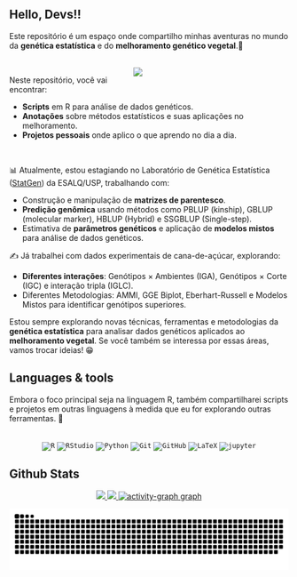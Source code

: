 ## Hello, Devs!! 
Este repositório é um espaço onde compartilho minhas aventuras no mundo da **genética estatística** e do **melhoramento genético vegetal**.🌱

<br>

<img width="280px" align="right" src="https://super.abril.com.br/wp-content/uploads/2016/09/super_imggato_digitando_0.gif">

Neste repositório, você vai encontrar:
- **Scripts** em R para análise de dados genéticos.
- **Anotações** sobre métodos estatísticos e suas aplicações no melhoramento.
- **Projetos pessoais** onde aplico o que aprendo no dia a dia.
  
<br> <!-- reduzir o espaçamento manualmente com quebras de linha -->

📊 Atualmente, estou estagiando no Laboratório de Genética Estatística ([StatGen](https://github.com/statgen-esalq)) da ESALQ/USP, trabalhando com:
- Construção e manipulação de **matrizes de parentesco**.
- **Predição genômica** usando métodos como PBLUP (kinship), GBLUP (molecular marker), HBLUP (Hybrid) e SSGBLUP (Single-step).
- Estimativa de **parâmetros genéticos** e aplicação de **modelos mistos** para análise de dados genéticos.

✍ Já trabalhei com dados experimentais de cana-de-açúcar, explorando:
- **Diferentes interações**: Genótipos × Ambientes (IGA), Genótipos × Corte (IGC) e interação tripla (IGLC).
- Diferentes Metodologias: AMMI, GGE Biplot, Eberhart-Russell e Modelos Mistos para identificar genótipos superiores.

Estou sempre explorando novas técnicas, ferramentas e metodologias da **genética estatística** para analisar dados genéticos aplicados ao **melhoramento vegetal**. Se você também se interessa por essas áreas, vamos trocar ideias! 😁

## Languages & tools
Embora o foco principal seja na linguagem R, também compartilharei scripts e projetos em outras linguagens à medida que eu for explorando outras ferramentas. 🚀

<div align="center" style="display: inline_block"><br>
  <code><img width="40px" src="https://cdn.jsdelivr.net/gh/devicons/devicon/icons/r/r-original.svg" title="R"/></code>
  <code><img width="40px" src="https://cdn.jsdelivr.net/gh/devicons/devicon/icons/rstudio/rstudio-original.svg" title="RStudio"/></code>
  <code><img width="40px" src="https://cdn.jsdelivr.net/gh/devicons/devicon/icons/python/python-original.svg" title="Python"/></code>
  <code><img width="40px" src="https://cdn.jsdelivr.net/gh/devicons/devicon/icons/git/git-original.svg" title="Git"/></code>
  <code><img width="40px" src="https://devicon-website.vercel.app/api/github/original.svg?color=%23FFFFFF" title="GitHub"/></code>
  <code><img width="40px" src="https://devicon-website.vercel.app/api/latex/original.svg?color=%23FFFFFF" title="LaTeX"/></code>
  <code><img width="40px" src="https://cdn.jsdelivr.net/gh/devicons/devicon@latest/icons/jupyter/jupyter-original-wordmark.svg" title="jupyter"/></code>
</div>

## Github Stats
<p align="center">
<a href="https://github.com/Amatiussi">
  <img height="150em" src="https://github-readme-stats-eight-theta.vercel.app/api?username=Amatiussi&show_icons=true&theme=dracula&include_all_commits=true&count_private=true"/>
  <img height="150em" src="https://github-readme-stats-eight-theta.vercel.app/api/top-langs/?username=Amatiussi&layout=compact&langs_count=8&theme=dracula"/>
  <img src="https://github-readme-activity-graph.vercel.app/graph?username=Amatiussi&radius=16&theme=xcode&area=true&order=5&hide_title=false&hide_border=true" height="290" alt="activity-graph graph"/>
</a>
</p>

<!--![snake gif](https://github.com/Amatiussi/Amatiussi/blob/output/github-contribution-grid-snake.svg) -->
![Snake Animation](https://raw.githubusercontent.com/Platane/snk/output/github-contribution-grid-snake.svg)
